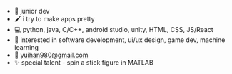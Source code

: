 

- :girl: junior dev
- :paintbrush: i try to make apps pretty
- :computer: python, java, C/C++, android studio, unity, HTML, CSS, JS/React
- :star2: interested in software development, ui/ux design, game dev, machine learning
- :paperclip: yuihan980@gmail.com
- :sparkles: special talent - spin a stick figure in MATLAB

<!--
**antarc0y/antarc0y** is a ✨ _special_ ✨ repository because its `README.md` (this file) appears on your GitHub profile.

Here are some ideas to get you started:

- 🔭 I’m currently working on ...
- 🌱 I’m currently learning ...
- 👯 I’m looking to collaborate on ...
- 🤔 I’m looking for help with ...
- 💬 Ask me about ...
- 📫 How to reach me: ...
- 😄 Pronouns: ...
- ⚡ Fun fact: ...
-->
